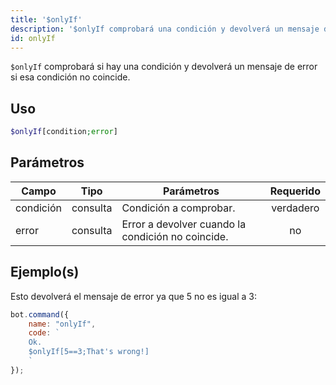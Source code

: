```yaml
---
title: '$onlyIf'
description: '$onlyIf comprobará una condición y devolverá un mensaje de error si esa condición no coincide.'
id: onlyIf
---
```


`$onlyIf` comprobará si hay una condición y devolverá un mensaje de error si esa condición no coincide.

## Uso

```php
$onlyIf[condition;error]
```

## Parámetros

| Campo     | Tipo     | Parámetros                                        | Requerido |
| --------- | -------- | ------------------------------------------------- |:---------:|
| condición | consulta | Condición a comprobar.                            | verdadero |
| error     | consulta | Error a devolver cuando la condición no coincide. |    no     |

## Ejemplo(s)

Esto devolverá el mensaje de error ya que 5 no es igual a 3:

```javascript
bot.command({
    name: "onlyIf",
    code: `
    Ok.
    $onlyIf[5==3;That's wrong!]
    `
});
```